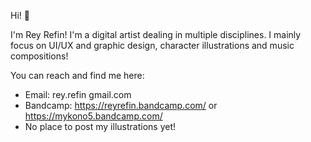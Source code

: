 Hi! 👀

I'm Rey Refin! I'm a digital artist dealing in multiple disciplines.
I mainly focus on UI/UX and graphic design, character illustrations and music compositions!

You can reach and find me here:
- Email: rey.refin <at> gmail.com
- Bandcamp: https://reyrefin.bandcamp.com/ or https://mykono5.bandcamp.com/
- No place to post my illustrations yet!

<!---
reyrefin/reyrefin is a ✨ special ✨ repository because its `README.md` (this file) appears on your GitHub profile.
You can click the Preview link to take a look at your changes.
--->
